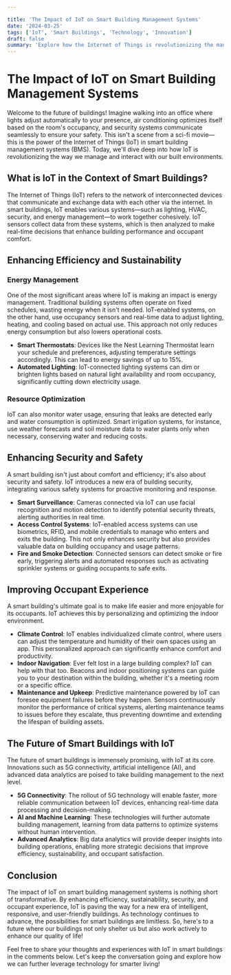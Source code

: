 ```yaml
---

title: 'The Impact of IoT on Smart Building Management Systems'
date: '2024-03-25'
tags: ['IoT', 'Smart Buildings', 'Technology', 'Innovation']
draft: false
summary: 'Explore how the Internet of Things is revolutionizing the management of smart buildings, making them more efficient, sustainable, and user-friendly.'
---
```


# The Impact of IoT on Smart Building Management Systems

Welcome to the future of buildings! Imagine walking into an office where lights adjust automatically to your presence, air conditioning optimizes itself based on the room's occupancy, and security systems communicate seamlessly to ensure your safety. This isn't a scene from a sci-fi movie—this is the power of the Internet of Things (IoT) in smart building management systems (BMS). Today, we'll dive deep into how IoT is revolutionizing the way we manage and interact with our built environments.

## What is IoT in the Context of Smart Buildings?

The Internet of Things (IoT) refers to the network of interconnected devices that communicate and exchange data with each other via the internet. In smart buildings, IoT enables various systems—such as lighting, HVAC, security, and energy management—to work together cohesively. IoT sensors collect data from these systems, which is then analyzed to make real-time decisions that enhance building performance and occupant comfort.

## Enhancing Efficiency and Sustainability

### Energy Management

One of the most significant areas where IoT is making an impact is energy management. Traditional building systems often operate on fixed schedules, wasting energy when it isn't needed. IoT-enabled systems, on the other hand, use occupancy sensors and real-time data to adjust lighting, heating, and cooling based on actual use. This approach not only reduces energy consumption but also lowers operational costs.

- **Smart Thermostats**: Devices like the Nest Learning Thermostat learn your schedule and preferences, adjusting temperature settings accordingly. This can lead to energy savings of up to 15%.
- **Automated Lighting**: IoT-connected lighting systems can dim or brighten lights based on natural light availability and room occupancy, significantly cutting down electricity usage.

### Resource Optimization

IoT can also monitor water usage, ensuring that leaks are detected early and water consumption is optimized. Smart irrigation systems, for instance, use weather forecasts and soil moisture data to water plants only when necessary, conserving water and reducing costs.

## Enhancing Security and Safety

A smart building isn't just about comfort and efficiency; it's also about security and safety. IoT introduces a new era of building security, integrating various safety systems for proactive monitoring and response.

- **Smart Surveillance**: Cameras connected via IoT can use facial recognition and motion detection to identify potential security threats, alerting authorities in real time.
- **Access Control Systems**: IoT-enabled access systems can use biometrics, RFID, and mobile credentials to manage who enters and exits the building. This not only enhances security but also provides valuable data on building occupancy and usage patterns.
- **Fire and Smoke Detection**: Connected sensors can detect smoke or fire early, triggering alerts and automated responses such as activating sprinkler systems or guiding occupants to safe exits.

## Improving Occupant Experience

A smart building's ultimate goal is to make life easier and more enjoyable for its occupants. IoT achieves this by personalizing and optimizing the indoor environment.

- **Climate Control**: IoT enables individualized climate control, where users can adjust the temperature and humidity of their own spaces using an app. This personalized approach can significantly enhance comfort and productivity.
- **Indoor Navigation**: Ever felt lost in a large building complex? IoT can help with that too. Beacons and indoor positioning systems can guide you to your destination within the building, whether it's a meeting room or a specific office.
- **Maintenance and Upkeep**: Predictive maintenance powered by IoT can foresee equipment failures before they happen. Sensors continuously monitor the performance of critical systems, alerting maintenance teams to issues before they escalate, thus preventing downtime and extending the lifespan of building assets.

## The Future of Smart Buildings with IoT

The future of smart buildings is immensely promising, with IoT at its core. Innovations such as 5G connectivity, artificial intelligence (AI), and advanced data analytics are poised to take building management to the next level.

- **5G Connectivity**: The rollout of 5G technology will enable faster, more reliable communication between IoT devices, enhancing real-time data processing and decision-making.
- **AI and Machine Learning**: These technologies will further automate building management, learning from data patterns to optimize systems without human intervention.
- **Advanced Analytics**: Big data analytics will provide deeper insights into building operations, enabling more strategic decisions that improve efficiency, sustainability, and occupant satisfaction.

## Conclusion

The impact of IoT on smart building management systems is nothing short of transformative. By enhancing efficiency, sustainability, security, and occupant experience, IoT is paving the way for a new era of intelligent, responsive, and user-friendly buildings. As technology continues to advance, the possibilities for smart buildings are limitless. So, here's to a future where our buildings not only shelter us but also work actively to enhance our quality of life!

Feel free to share your thoughts and experiences with IoT in smart buildings in the comments below. Let's keep the conversation going and explore how we can further leverage technology for smarter living!